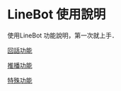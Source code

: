 # LineBot 使用說明

使用LineBot 功能說明，第一次就上手．

[回話功能](/chapter1.md)

[推播功能](/tui-bo-gong-neng.md)

[特殊功能](/te-shu-gong-neng.md)

